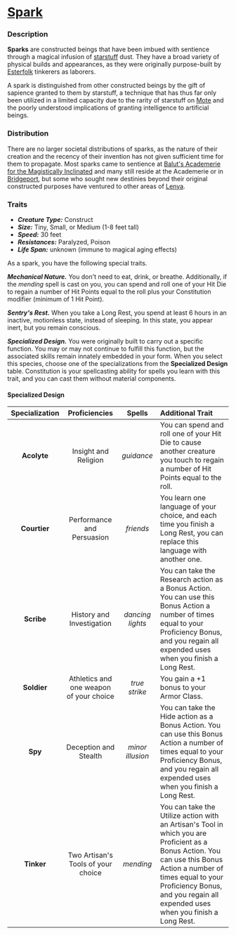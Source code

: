 # [Spark](https://github.com/mpanighetti/dnd5e-species/blob/main/constructs/spark.md)

### Description

**Sparks** are constructed beings that have been imbued with sentience through a magical infusion of [starstuff](../artifacts/starstuff.md) dust. They have a broad variety of physical builds and appearances, as they were originally purpose-built by [Esterfolk](../societies/esterfell-accord/esterfell-accord.md) tinkerers as laborers.

A spark is distinguished from other constructed beings by the gift of sapience granted to them by starstuff, a technique that has thus far only been utilized in a limited capacity due to the rarity of starstuff on [Mote](../mote/mote.md) and the poorly understood implications of granting intelligence to artificial beings.

### Distribution

There are no larger societal distributions of sparks, as the nature of their creation and the recency of their invention has not given sufficient time for them to propagate. Most sparks came to sentience at [Balut's Academerie for the Magistically Inclinated](../organizations/baluts-academerie/baluts-academerie.md) and many still reside at the Academerie or in [Bridgeport](../societies/esterfell-accord/bridgeport/bridgeport.md), but some who sought new destinies beyond their original constructed purposes have ventured to other areas of [Lenya](../mote/esterfell/lenya/lenya.md).

### Traits

- _**Creature Type:**_ Construct
- _**Size:**_ Tiny, Small, or Medium (1-8 feet tall)
- _**Speed:**_ 30 feet
- _**Resistances:**_ Paralyzed, Poison
- _**Life Span:**_ unknown (immune to magical aging effects)

As a spark, you have the following special traits.

_**Mechanical Nature.**_ You don't need to eat, drink, or breathe. Additionally, if the _mending_ spell is cast on you, you can spend and roll one of your Hit Die to regain a number of Hit Points equal to the roll plus your Constitution modifier (minimum of 1 Hit Point).

_**Sentry's Rest.**_ When you take a Long Rest, you spend at least 6 hours in an inactive, motionless state, instead of sleeping. In this state, you appear inert, but you remain conscious.

_**Specialized Design.**_ You were originally built to carry out a specific function. You may or may not continue to fulfill this function, but the associated skills remain innately embedded in your form. When you select this species, choose one of the specializations from the **Specialized Design** table. Constitution is your spellcasting ability for spells you learn with this trait, and you can cast them without material components.

#### Specialized Design
| Specialization | Proficiencies | Spells | Additional Trait |
|:--------------:|:-------------:|:------:|:-----------------|
| **Acolyte**    | Insight and Religion | _guidance_ | You can spend and roll one of your Hit Die to cause another creature you touch to regain a number of Hit Points equal to the roll. |
| **Courtier**   | Performance and Persuasion | _friends_ | You learn one language of your choice, and each time you finish a Long Rest, you can replace this language with another one. |
| **Scribe**     | History and Investigation | _dancing lights_ | You can take the Research action as a Bonus Action. You can use this Bonus Action a number of times equal to your Proficiency Bonus, and you regain all expended uses when you finish a Long Rest. |
| **Soldier**    | Athletics and one weapon of your choice | _true strike_ | You gain a +1 bonus to your Armor Class. |
| **Spy**        | Deception and Stealth | _minor illusion_ | You can take the Hide action as a Bonus Action. You can use this Bonus Action a number of times equal to your Proficiency Bonus, and you regain all expended uses when you finish a Long Rest. |
| **Tinker**     | Two Artisan's Tools of your choice | _mending_ | You can take the Utilize action with an Artisan's Tool in which you are Proficient as a Bonus Action. You can use this Bonus Action a number of times equal to your Proficiency Bonus, and you regain all expended uses when you finish a Long Rest. |
